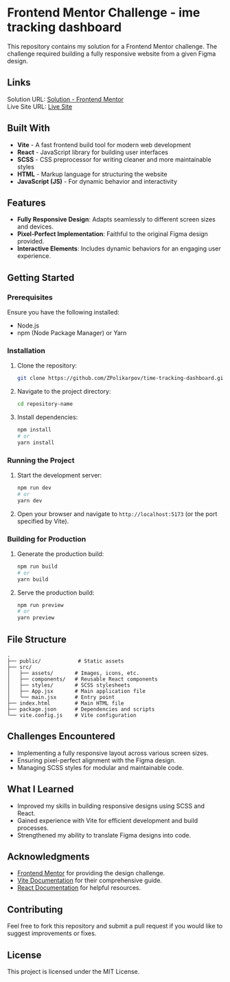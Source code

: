 
# Frontend Mentor Challenge - ime tracking dashboard

This repository contains my solution for a Frontend Mentor challenge. The challenge required building a fully responsive website from a given Figma design.

## Links

Solution URL: [Solution - Frontend Mentor](https://www.frontendmentor.io/solutions/time-tracking-dashboard-cmr3HqAB8J)\
Live Site URL: [Live Site](https://zpolikarpov.github.io/time-tracking-dashboard/)

## Built With
- **Vite** - A fast frontend build tool for modern web development
- **React** - JavaScript library for building user interfaces
- **SCSS** - CSS preprocessor for writing cleaner and more maintainable styles
- **HTML** - Markup language for structuring the website
- **JavaScript (JS)** - For dynamic behavior and interactivity

## Features
- **Fully Responsive Design**: Adapts seamlessly to different screen sizes and devices.
- **Pixel-Perfect Implementation**: Faithful to the original Figma design provided.
- **Interactive Elements**: Includes dynamic behaviors for an engaging user experience.

## Getting Started

### Prerequisites
Ensure you have the following installed:
- Node.js
- npm (Node Package Manager) or Yarn

### Installation
1. Clone the repository:
   ```bash
   git clone https://github.com/ZPolikarpov/time-tracking-dashboard.git
   ```
2. Navigate to the project directory:
   ```bash
   cd repository-name
   ```
3. Install dependencies:
   ```bash
   npm install
   # or
   yarn install
   ```

### Running the Project
1. Start the development server:
   ```bash
   npm run dev
   # or
   yarn dev
   ```
2. Open your browser and navigate to `http://localhost:5173` (or the port specified by Vite).

### Building for Production
1. Generate the production build:
   ```bash
   npm run build
   # or
   yarn build
   ```
2. Serve the production build:
   ```bash
   npm run preview
   # or
   yarn preview
   ```

## File Structure
```
.
├── public/            # Static assets
├── src/
│   ├── assets/       # Images, icons, etc.
│   ├── components/   # Reusable React components
│   ├── styles/       # SCSS stylesheets
│   ├── App.jsx       # Main application file
│   └── main.jsx      # Entry point
├── index.html        # Main HTML file
├── package.json      # Dependencies and scripts
└── vite.config.js    # Vite configuration
```

## Challenges Encountered
- Implementing a fully responsive layout across various screen sizes.
- Ensuring pixel-perfect alignment with the Figma design.
- Managing SCSS styles for modular and maintainable code.

## What I Learned
- Improved my skills in building responsive designs using SCSS and React.
- Gained experience with Vite for efficient development and build processes.
- Strengthened my ability to translate Figma designs into code.

## Acknowledgments
- [Frontend Mentor](https://www.frontendmentor.io/) for providing the design challenge.
- [Vite Documentation](https://vitejs.dev/) for their comprehensive guide.
- [React Documentation](https://reactjs.org/) for helpful resources.

## Contributing
Feel free to fork this repository and submit a pull request if you would like to suggest improvements or fixes.

## License
This project is licensed under the MIT License.


